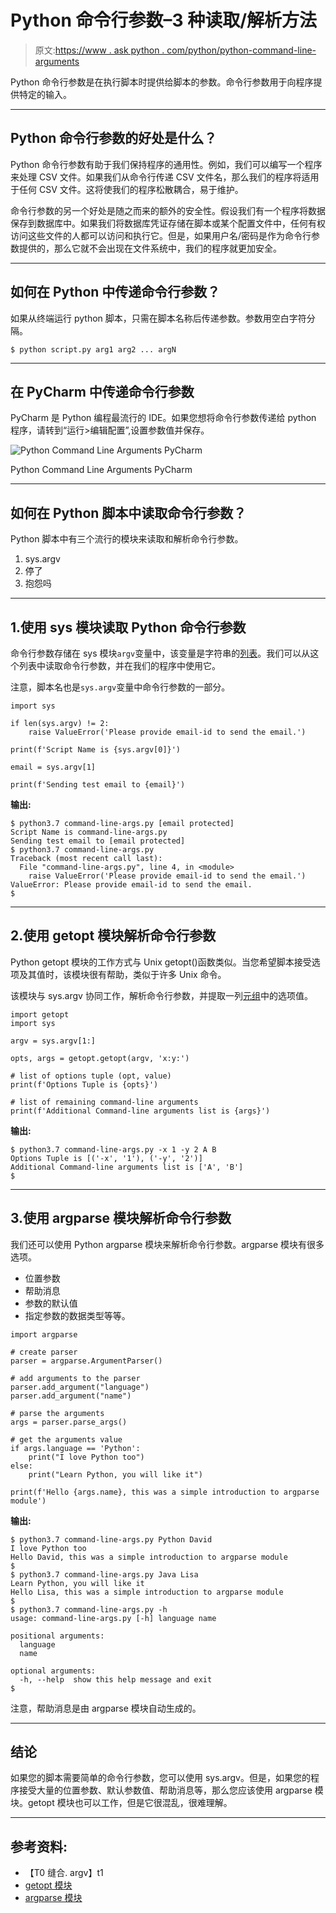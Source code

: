 # Python 命令行参数–3 种读取/解析方法

> 原文:[https://www . ask python . com/python/python-command-line-arguments](https://www.askpython.com/python/python-command-line-arguments)

Python 命令行参数是在执行脚本时提供给脚本的参数。命令行参数用于向程序提供特定的输入。

* * *

## Python 命令行参数的好处是什么？

Python 命令行参数有助于我们保持程序的通用性。例如，我们可以编写一个程序来处理 CSV 文件。如果我们从命令行传递 CSV 文件名，那么我们的程序将适用于任何 CSV 文件。这将使我们的程序松散耦合，易于维护。

命令行参数的另一个好处是随之而来的额外的安全性。假设我们有一个程序将数据保存到数据库中。如果我们将数据库凭证存储在脚本或某个配置文件中，任何有权访问这些文件的人都可以访问和执行它。但是，如果用户名/密码是作为命令行参数提供的，那么它就不会出现在文件系统中，我们的程序就更加安全。

* * *

## 如何在 Python 中传递命令行参数？

如果从终端运行 python 脚本，只需在脚本名称后传递参数。参数用空白字符分隔。

```
$ python script.py arg1 arg2 ... argN

```

* * *

## 在 PyCharm 中传递命令行参数

PyCharm 是 Python 编程最流行的 IDE。如果您想将命令行参数传递给 python 程序，请转到“运行>编辑配置”,设置参数值并保存。

![Python Command Line Arguments PyCharm](../Images/9907de2d40ea88720d9fdba63c056db2.png)

Python Command Line Arguments PyCharm

* * *

## 如何在 Python 脚本中读取命令行参数？

Python 脚本中有三个流行的模块来读取和解析命令行参数。

1.  sys.argv
2.  停了
3.  抱怨吗

* * *

## 1.使用 sys 模块读取 Python 命令行参数

命令行参数存储在 sys 模块`argv`变量中，该变量是字符串的[列表](https://www.askpython.com/python/list/python-list)。我们可以从这个列表中读取命令行参数，并在我们的程序中使用它。

注意，脚本名也是`sys.argv`变量中命令行参数的一部分。

```
import sys

if len(sys.argv) != 2:
    raise ValueError('Please provide email-id to send the email.')

print(f'Script Name is {sys.argv[0]}')

email = sys.argv[1]

print(f'Sending test email to {email}')

```

**输出:**

```
$ python3.7 command-line-args.py [email protected]
Script Name is command-line-args.py
Sending test email to [email protected]
$ python3.7 command-line-args.py                   
Traceback (most recent call last):
  File "command-line-args.py", line 4, in <module>
    raise ValueError('Please provide email-id to send the email.')
ValueError: Please provide email-id to send the email.
$

```

* * *

## 2.使用 getopt 模块解析命令行参数

Python getopt 模块的工作方式与 Unix getopt()函数类似。当您希望脚本接受选项及其值时，该模块很有帮助，类似于许多 Unix 命令。

该模块与 sys.argv 协同工作，解析命令行参数，并提取一列[元组](https://www.askpython.com/python/tuple/python-tuple)中的选项值。

```
import getopt
import sys

argv = sys.argv[1:]

opts, args = getopt.getopt(argv, 'x:y:')

# list of options tuple (opt, value)
print(f'Options Tuple is {opts}')

# list of remaining command-line arguments
print(f'Additional Command-line arguments list is {args}')

```

**输出:**

```
$ python3.7 command-line-args.py -x 1 -y 2 A B            
Options Tuple is [('-x', '1'), ('-y', '2')]
Additional Command-line arguments list is ['A', 'B']
$ 

```

* * *

## 3.使用 argparse 模块解析命令行参数

我们还可以使用 Python argparse 模块来解析命令行参数。argparse 模块有很多选项。

*   位置参数
*   帮助消息
*   参数的默认值
*   指定参数的数据类型等等。

```
import argparse

# create parser
parser = argparse.ArgumentParser()

# add arguments to the parser
parser.add_argument("language")
parser.add_argument("name")

# parse the arguments
args = parser.parse_args()

# get the arguments value
if args.language == 'Python':
	print("I love Python too")
else:
	print("Learn Python, you will like it")

print(f'Hello {args.name}, this was a simple introduction to argparse module')

```

**输出:**

```
$ python3.7 command-line-args.py Python David
I love Python too
Hello David, this was a simple introduction to argparse module
$
$ python3.7 command-line-args.py Java Lisa   
Learn Python, you will like it
Hello Lisa, this was a simple introduction to argparse module
$
$ python3.7 command-line-args.py -h       
usage: command-line-args.py [-h] language name

positional arguments:
  language
  name

optional arguments:
  -h, --help  show this help message and exit
$

```

注意，帮助消息是由 argparse 模块自动生成的。

* * *

## 结论

如果您的脚本需要简单的命令行参数，您可以使用 sys.argv。但是，如果您的程序接受大量的位置参数、默认参数值、帮助消息等，那么您应该使用 argparse 模块。getopt 模块也可以工作，但是它很混乱，很难理解。

* * *

## 参考资料:

*   【T0 缝合. argv】t1
*   [getopt 模块](https://docs.python.org/3.7/library/getopt.html?highlight=getopt#getopt.getopt)
*   [argparse 模块](https://docs.python.org/3.7/library/argparse.html)